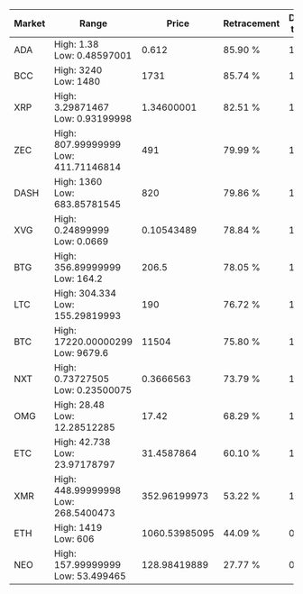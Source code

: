 | Market | Range | Price| Retracement | Doubles to 50% |
| --- | --- | --- | --- | --- |
| ADA | High: 1.38<br />Low: 0.48597001 | 0.612 | 85.90 % | 1.52 |
| BCC | High: 3240<br />Low: 1480 | 1731 | 85.74 % | 1.36 |
| XRP | High: 3.29871467<br />Low: 0.93199998 | 1.34600001 | 82.51 % | 1.57 |
| ZEC | High: 807.99999999<br />Low: 411.71146814 | 491 | 79.99 % | 1.24 |
| DASH | High: 1360<br />Low: 683.85781545 | 820 | 79.86 % | 1.25 |
| XVG | High: 0.24899999<br />Low: 0.0669 | 0.10543489 | 78.84 % | 1.50 |
| BTG | High: 356.89999999<br />Low: 164.2 | 206.5 | 78.05 % | 1.26 |
| LTC | High: 304.334<br />Low: 155.29819993 | 190 | 76.72 % | 1.21 |
| BTC | High: 17220.00000299<br />Low: 9679.6 | 11504 | 75.80 % | 1.17 |
| NXT | High: 0.73727505<br />Low: 0.23500075 | 0.3666563 | 73.79 % | 1.33 |
| OMG | High: 28.48<br />Low: 12.28512285 | 17.42 | 68.29 % | 1.17 |
| ETC | High: 42.738<br />Low: 23.97178797 | 31.4587864 | 60.10 % | 1.06 |
| XMR | High: 448.99999998<br />Low: 268.5400473 | 352.96199973 | 53.22 % | 1.02 |
| ETH | High: 1419<br />Low: 606 | 1060.53985095 | 44.09 % | 0.00 |
| NEO | High: 157.99999999<br />Low: 53.499465 | 128.98419889 | 27.77 % | 0.00 |
